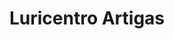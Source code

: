 ---
title: "Luricentro Artigas"
url: /ciudad-autonoma-de-buenos-aires/luricentro-artigas/
shop: reparación de automóviles
---